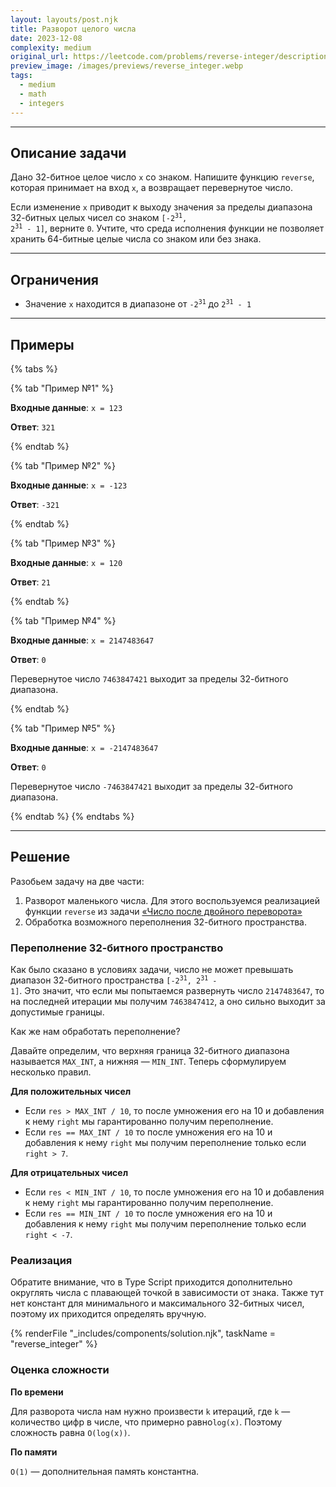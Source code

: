 ```yaml
---
layout: layouts/post.njk
title: Разворот целого числа
date: 2023-12-08
complexity: medium
original_url: https://leetcode.com/problems/reverse-integer/description/
preview_image: /images/previews/reverse_integer.webp
tags:
  - medium
  - math
  - integers
---
```

---

## Описание задачи

Дано 32-битное целое число `x` со знаком.
Напишите функцию `reverse`, которая принимает на вход `x`, а возвращает перевернутое число.

Если изменение `x` приводит к выходу значения за пределы диапазона 32-битных целых чисел со знаком <code>[-2<sup>31</sup>, 2<sup>31</sup> - 1]</code>, верните `0`.
Учтите, что среда исполнения функции не позволяет хранить 64-битные целые числа со знаком или без знака.

---

## Ограничения

- Значение `x` находится в диапазоне от <code>-2<sup>31</sup></code> до <code>2<sup>31</sup> - 1</code>

---

## Примеры

{% tabs %}

{% tab "Пример №1" %}

**Входные данные**: `x = 123`

**Ответ**: `321`

{% endtab %}

{% tab "Пример №2" %}

**Входные данные**: `x = -123`

**Ответ**: `-321`

{% endtab %}

{% tab "Пример №3" %}

**Входные данные**: `x = 120`

**Ответ**: `21`

{% endtab %}

{% tab "Пример №4" %}

**Входные данные**: `x = 2147483647`

**Ответ**: `0`

Перевернутое число `7463847421` выходит за пределы 32-битного диапазона.

{% endtab %}

{% tab "Пример №5" %}

**Входные данные**: `x = -2147483647`

**Ответ**: `0`

Перевернутое число `-7463847421` выходит за пределы 32-битного диапазона.

{% endtab %}
{% endtabs %}

---

## Решение

Разобьем задачу на две части:

1. Разворот маленького числа. Для этого воспользуемся реализацией функции `reverse` из задачи [«Число после двойного переворота»](/blog/number_double_reversion/solution/)
2. Обработка возможного переполнения 32-битного пространства.

### Переполнение 32-битного пространство

Как было сказано в условиях задачи, число не может превышать диапазон 32-битного пространства <code>[-2<sup>31</sup>, 2<sup>31</sup> - 1]</code>.
Это значит, что если мы попытаемся развернуть число `2147483647`, то на последней итерации мы получим `7463847412`, а оно сильно выходит за допустимые границы.

Как же нам обработать переполнение?

Давайте определим, что верхняя граница 32-битного диапазона называется `MAX_INT`, а нижняя — `MIN_INT`.
Теперь сформулируем несколько правил.

**Для положительных чисел**

- Если `res > MAX_INT / 10`, то после умножения его на 10 и добавления к нему `right` мы гарантированно получим переполнение.
- Если `res == MAX_INT / 10` то после умножения его на 10 и добавления к нему `right` мы получим переполнение только если `right > 7`.

**Для отрицательных чисел**

- Если `res < MIN_INT / 10`, то после умножения его на 10 и добавления к нему `right` мы гарантированно получим переполнение.
- Если `res == MIN_INT / 10` то после умножения его на 10 и добавления к нему `right` мы получим переполнение только если `right < -7`.


### Реализация

Обратите внимание, что в Type Script приходится дополнительно округлять числа с плавающей точкой в зависимости от знака.
Также тут нет констант для минимального и максимального 32-битных чисел, поэтому их приходится определять вручную.

{% renderFile "_includes/components/solution.njk", taskName = "reverse_integer" %}

### Оценка сложности

**По времени**

Для разворота числа нам нужно произвести `k` итераций, где `k` — количество цифр в числе, что примерно равно`log(x)`.
Поэтому сложность равна `O(log(x))`.

**По памяти**

`O(1)` — дополнительная память константна.